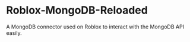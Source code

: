 # Roblox-MongoDB-Reloaded
A MongoDB connector used on Roblox to interact with the MongoDB API easily.
